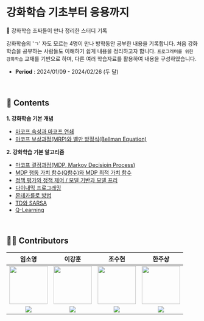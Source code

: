 # 강화학습 기초부터 응용까지
🤖 강화학습 초짜들이 만나 정리한 스터디 기록

강화학습의 'ㄱ' 자도 모르는 4명이 만나 방학동안 공부한 내용을 기록합니다. 처음 강화학습을 공부하는 사람들도 이해하기 쉽게 내용을 정리하고자 합니다. `프로그래머를 위한 강화학습` 교재를 기반으로 하며, 다른 여러 학습자료를 활용하여 내용을 구성하였습니다. 

* **Period** : 2024/01/09 - 2024/02/26 (두 달)

<br>

## 📁 Contents
**1. 강화학습 기본 개념**
* [마코프 속성과 마코프 연쇄](https://github.com/LimSoYeong/Reinforcement-Learning-Study/blob/main/1.%20%EA%B0%95%ED%99%94%ED%95%99%EC%8A%B5%20%EA%B8%B0%EB%B3%B8%20%EA%B0%9C%EB%85%90/1-1.%20%EB%A7%88%EC%BD%94%ED%94%84%20%EC%86%8D%EC%84%B1%EA%B3%BC%20%EB%A7%88%EC%BD%94%ED%94%84%20%EC%97%B0%EC%87%84.md)
* [마코프 보상과정(MRP)와 벨만 방정식(Bellman Equation)](https://github.com/LimSoYeong/Reinforcement-Learning-Study/blob/d2c10b89fdaa7939b3d378b2457b464d3e7f1d67/1.%20%EA%B0%95%ED%99%94%ED%95%99%EC%8A%B5%20%EA%B8%B0%EB%B3%B8%20%EA%B0%9C%EB%85%90/1-2.%20%EB%A7%88%EC%BD%94%ED%94%84%20%EB%B3%B4%EC%83%81%EA%B3%BC%EC%A0%95(MRP)%EC%99%80%20%EB%B2%A8%EB%A7%8C%20%EB%B0%A9%EC%A0%95%EC%8B%9D(Bellman%20Equation).md)

**2. 강화학습 기본 알고리즘**
* [마코프 결정과정(MDP, Markov Decisioin Process)](https://github.com/LimSoYeong/Reinforcement-Learning-Study/blob/d2c10b89fdaa7939b3d378b2457b464d3e7f1d67/2.%20%EA%B0%95%ED%99%94%ED%95%99%EC%8A%B5%20%EA%B8%B0%EB%B3%B8%20%EC%95%8C%EA%B3%A0%EB%A6%AC%EC%A6%98/2-1.%20%EB%A7%88%EC%BD%94%ED%94%84%20%EA%B2%B0%EC%A0%95%EA%B3%BC%EC%A0%95(MDP%2C%20Markov%20Decisioin%20Process).md)
* [MDP 행동 가치 함수(Q함수)와 MDP 최적 가치 함수](https://github.com/LimSoYeong/Reinforcement-Learning-Study/blob/d2c10b89fdaa7939b3d378b2457b464d3e7f1d67/2.%20%EA%B0%95%ED%99%94%ED%95%99%EC%8A%B5%20%EA%B8%B0%EB%B3%B8%20%EC%95%8C%EA%B3%A0%EB%A6%AC%EC%A6%98/2-2.%20MDP%20%ED%96%89%EB%8F%99%20%EA%B0%80%EC%B9%98%20%ED%95%A8%EC%88%98(Q%ED%95%A8%EC%88%98)%EC%99%80%20MDP%20%EC%B5%9C%EC%A0%81%20%EA%B0%80%EC%B9%98%20%ED%95%A8%EC%88%98.md)
* [정책 평가와 정책 제어 / 모델 기반과 모델 프리](https://github.com/LimSoYeong/Reinforcement-Learning-Study/blob/d2c10b89fdaa7939b3d378b2457b464d3e7f1d67/2.%20%EA%B0%95%ED%99%94%ED%95%99%EC%8A%B5%20%EA%B8%B0%EB%B3%B8%20%EC%95%8C%EA%B3%A0%EB%A6%AC%EC%A6%98/2-3.%20%EC%A0%95%EC%B1%85%20%ED%8F%89%EA%B0%80%EC%99%80%20%EC%A0%95%EC%B1%85%20%EC%A0%9C%EC%96%B4%2C%20%EB%AA%A8%EB%8D%B8%20%EA%B8%B0%EB%B0%98%EA%B3%BC%20%EB%AA%A8%EB%8D%B8%20%ED%94%84%EB%A6%AC.md)
* [다이내믹 프로그래밍](https://github.com/LimSoYeong/Reinforcement-Learning-Study/blob/d2c10b89fdaa7939b3d378b2457b464d3e7f1d67/2.%20%EA%B0%95%ED%99%94%ED%95%99%EC%8A%B5%20%EA%B8%B0%EB%B3%B8%20%EC%95%8C%EA%B3%A0%EB%A6%AC%EC%A6%98/2-4.%20%EB%8B%A4%EC%9D%B4%EB%82%B4%EB%AF%B9%20%ED%94%84%EB%A1%9C%EA%B7%B8%EB%9E%98%EB%B0%8D.md)
* [몬테카를로 방법](https://github.com/LimSoYeong/Reinforcement-Learning-Study/blob/main/2.%20%EA%B0%95%ED%99%94%ED%95%99%EC%8A%B5%20%EA%B8%B0%EB%B3%B8%20%EC%95%8C%EA%B3%A0%EB%A6%AC%EC%A6%98/2-5.%20%EB%AA%AC%ED%85%8C%EC%B9%B4%EB%A5%BC%EB%A1%9C%20%EB%B0%A9%EB%B2%95.md)
* [TD와 SARSA]()
* [Q-Learning]()


<br>

## 🧑‍💻 Contributors
임소영 | 이강훈 | 조수현 | 한주상 | 
:----: | :----: | :----: | :----: | 
<img src="https://github.com/LimSoYeong/NEO-K-means/assets/89073323/87f6b929-832d-4b2a-95d0-ca11b96fdb26" width="100" height="100"/> | <img src="https://github.com/LimSoYeong/Reinforcement-Learning-Study/assets/89073323/d1b00fe3-daba-49c7-803f-5475893c7ef7" width="100" height="100"/> |  <img src="https://github.com/LimSoYeong/Reinforcement-Learning-Study/assets/89073323/0f75b02d-6630-4cce-8351-1abb1a54cadd" width="100" height="100"/> |  <img src="https://github.com/LimSoYeong/Reinforcement-Learning-Study/assets/89073323/def65803-c0ab-4a3e-9e7d-603b9f585700" width="100" height="100"/> | 
<a href="https://github.com/LimSoYeong"><img src="https://img.shields.io/badge/github-181717?style=flat-square&logo=Github&logoColor=white"/></a> | <a href="https://github.com/lkh3409"><img src="https://img.shields.io/badge/github-181717?style=flat-square&logo=github&logoColor=white"/></a> | <a href="https://github.com/SOOsuhyuncho"><img src="https://img.shields.io/badge/github-181717?style=flat-square&logo=github&logoColor=white"/></a> | <a href="https://github.com/H-Software224"><img src="https://img.shields.io/badge/github-181717?style=flat-square&logo=github&logoColor=white"/></a> |
